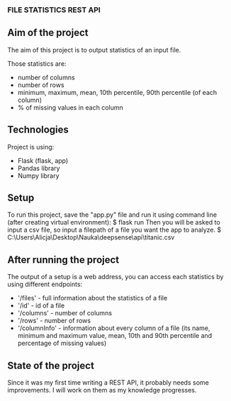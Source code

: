 ### FILE STATISTICS REST API

## Aim of the project
The aim of this project is to output statistics of an input file. 

Those statistics are:
* number of columns
* number of rows
* minimum, maximum, mean, 10th percentile, 90th percentile (of each column)
* % of missing values in each column

## Technologies
Project is using:
* Flask (flask, app)
* Pandas library
* Numpy library

## Setup
To run this project, save the "app.py" file and run it using command line (after creating virtual environment):
$ flask run
Then you will be asked to input a csv file, so input a filepath of a file you want the app to analyze.
$ C:\Users\Alicja\Desktop\Nauka\deepsense\api\titanic.csv

## After running the project
The output of a setup is a web address, you can access each statistics by using different endpoints:
* '/files' - full information about the statistics of a file
* '/id' - id of a file
* '/columns' - number of columns
* '/rows' - number of rows
* '/columnInfo' - information about every column of a file (its name, minimum and maximum value, mean, 10th and 90th percentile and percentage of missing values)

## State of the project
Since it was my first time writing a REST API, it probably needs some improvements. I will work on them as my knowledge progresses.